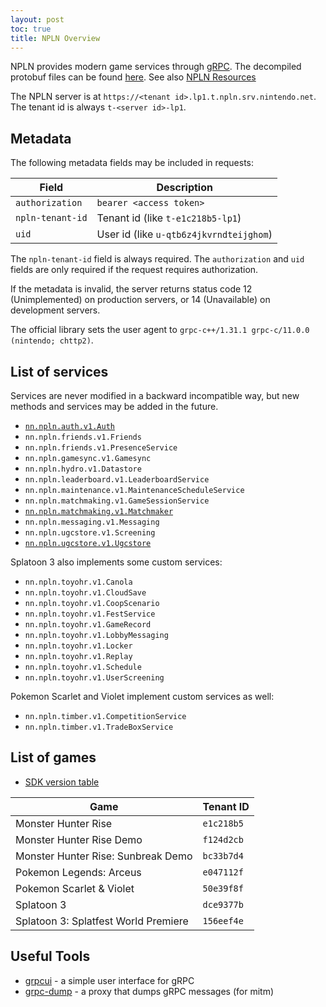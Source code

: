 ```yaml
---
layout: post
toc: true
title: NPLN Overview
---
```


NPLN provides modern game services through [gRPC](https://grpc.io/). The decompiled protobuf files can be found [here](https://github.com/kinnay/NPLN-Protocols). See also [NPLN Resources](/docs/npln/resources)

The NPLN server is at `https://<tenant id>.lp1.t.npln.srv.nintendo.net`. The tenant id is always `t-<server id>-lp1`.

## Metadata
The following metadata fields may be included in requests:

| Field            | Description                             |
| ---------------- | --------------------------------------- |
| `authorization`  | `bearer <access token>`                 |
| `npln-tenant-id` | Tenant id (like `t-e1c218b5-lp1`)       |
| `uid`            | User id (like `u-qtb6z4jkvrndteijghom`) |

The `npln-tenant-id` field is always required. The `authorization` and `uid` fields are only required if the request requires authorization.

If the metadata is invalid, the server returns status code 12 (Unimplemented) on production servers, or 14 (Unavailable) on development servers.

The official library sets the user agent to `grpc-c++/1.31.1 grpc-c/11.0.0 (nintendo; chttp2)`.

## List of services
Services are never modified in a backward incompatible way, but new methods and services may be added in the future.

* [`nn.npln.auth.v1.Auth`](/docs/npln/services/auth)
* `nn.npln.friends.v1.Friends`
* `nn.npln.friends.v1.PresenceService`
* `nn.npln.gamesync.v1.Gamesync`
* `nn.npln.hydro.v1.Datastore`
* `nn.npln.leaderboard.v1.LeaderboardService`
* `nn.npln.maintenance.v1.MaintenanceScheduleService`
* `nn.npln.matchmaking.v1.GameSessionService`
* [`nn.npln.matchmaking.v1.Matchmaker`](/docs/npln/services/matchmaker)
* `nn.npln.messaging.v1.Messaging`
* `nn.npln.ugcstore.v1.Screening`
* [`nn.npln.ugcstore.v1.Ugcstore`](/docs/npln/services/ugcstore)

Splatoon 3 also implements some custom services:

* `nn.npln.toyohr.v1.Canola`
* `nn.npln.toyohr.v1.CloudSave`
* `nn.npln.toyohr.v1.CoopScenario`
* `nn.npln.toyohr.v1.FestService`
* `nn.npln.toyohr.v1.GameRecord`
* `nn.npln.toyohr.v1.LobbyMessaging`
* `nn.npln.toyohr.v1.Locker`
* `nn.npln.toyohr.v1.Replay`
* `nn.npln.toyohr.v1.Schedule`
* `nn.npln.toyohr.v1.UserScreening`

Pokemon Scarlet and Violet implement custom services as well:

* `nn.npln.timber.v1.CompetitionService`
* `nn.npln.timber.v1.TradeBoxService`

## List of games
* [SDK version table](https://kinnay.github.io/view.html?page=switch&sort=npln&npln=1)

| Game                                 | Tenant ID  |
| ------------------------------------ | ---------- |
| Monster Hunter Rise                  | `e1c218b5` |
| Monster Hunter Rise Demo             | `f124d2cb` |
| Monster Hunter Rise: Sunbreak Demo   | `bc33b7d4` |
| Pokemon Legends: Arceus              | `e047112f` |
| Pokemon Scarlet & Violet             | `50e39f8f` |
| Splatoon 3                           | `dce9377b` |
| Splatoon 3: Splatfest World Premiere | `156eef4e` |

## Useful Tools
* [grpcui](https://github.com/fullstorydev/grpcui) - a simple user interface for gRPC
* [grpc-dump](https://github.com/bradleyjkemp/grpc-tools) - a proxy that dumps gRPC messages (for mitm)
